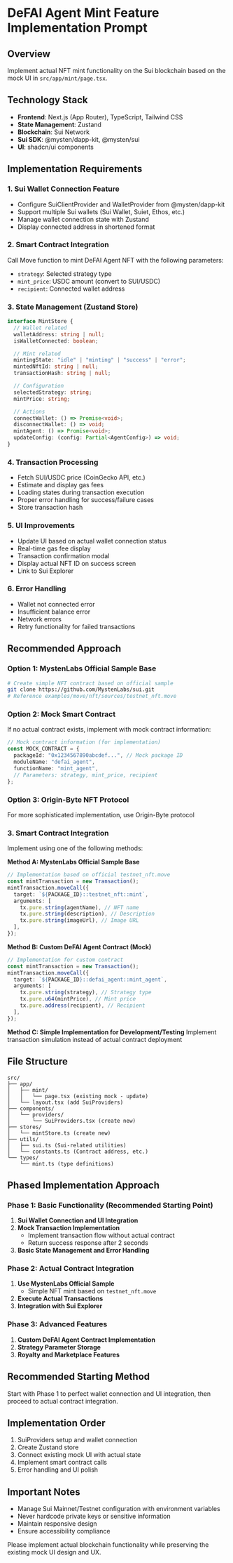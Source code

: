 # DeFAI Agent Mint Feature Implementation Prompt

## Overview

Implement actual NFT mint functionality on the Sui blockchain based on the mock UI in `src/app/mint/page.tsx`.

## Technology Stack

- **Frontend**: Next.js (App Router), TypeScript, Tailwind CSS
- **State Management**: Zustand
- **Blockchain**: Sui Network
- **Sui SDK**: @mysten/dapp-kit, @mysten/sui
- **UI**: shadcn/ui components

## Implementation Requirements

### 1. Sui Wallet Connection Feature

- Configure SuiClientProvider and WalletProvider from @mysten/dapp-kit
- Support multiple Sui wallets (Sui Wallet, Suiet, Ethos, etc.)
- Manage wallet connection state with Zustand
- Display connected address in shortened format

### 2. Smart Contract Integration

Call Move function to mint DeFAI Agent NFT with the following parameters:

- `strategy`: Selected strategy type
- `mint_price`: USDC amount (convert to SUI/USDC)
- `recipient`: Connected wallet address

### 3. State Management (Zustand Store)

```typescript
interface MintStore {
  // Wallet related
  walletAddress: string | null;
  isWalletConnected: boolean;

  // Mint related
  mintingState: "idle" | "minting" | "success" | "error";
  mintedNftId: string | null;
  transactionHash: string | null;

  // Configuration
  selectedStrategy: string;
  mintPrice: string;

  // Actions
  connectWallet: () => Promise<void>;
  disconnectWallet: () => void;
  mintAgent: () => Promise<void>;
  updateConfig: (config: Partial<AgentConfig>) => void;
}
```

### 4. Transaction Processing

- Fetch SUI/USDC price (CoinGecko API, etc.)
- Estimate and display gas fees
- Loading states during transaction execution
- Proper error handling for success/failure cases
- Store transaction hash

### 5. UI Improvements

- Update UI based on actual wallet connection status
- Real-time gas fee display
- Transaction confirmation modal
- Display actual NFT ID on success screen
- Link to Sui Explorer

### 6. Error Handling

- Wallet not connected error
- Insufficient balance error
- Network errors
- Retry functionality for failed transactions

## Recommended Approach

### Option 1: MystenLabs Official Sample Base

```bash
# Create simple NFT contract based on official sample
git clone https://github.com/MystenLabs/sui.git
# Reference examples/move/nft/sources/testnet_nft.move
```

### Option 2: Mock Smart Contract

If no actual contract exists, implement with mock contract information:

```typescript
// Mock contract information (for implementation)
const MOCK_CONTRACT = {
  packageId: "0x1234567890abcdef...", // Mock package ID
  moduleName: "defai_agent",
  functionName: "mint_agent",
  // Parameters: strategy, mint_price, recipient
};
```

### Option 3: Origin-Byte NFT Protocol

For more sophisticated implementation, use Origin-Byte protocol

### 3. Smart Contract Integration

Implement using one of the following methods:

**Method A: MystenLabs Official Sample Base**

```typescript
// Implementation based on official testnet_nft.move
const mintTransaction = new Transaction();
mintTransaction.moveCall({
  target: `${PACKAGE_ID}::testnet_nft::mint`,
  arguments: [
    tx.pure.string(agentName), // NFT name
    tx.pure.string(description), // Description
    tx.pure.string(imageUrl), // Image URL
  ],
});
```

**Method B: Custom DeFAI Agent Contract (Mock)**

```typescript
// Implementation for custom contract
const mintTransaction = new Transaction();
mintTransaction.moveCall({
  target: `${PACKAGE_ID}::defai_agent::mint_agent`,
  arguments: [
    tx.pure.string(strategy), // Strategy type
    tx.pure.u64(mintPrice), // Mint price
    tx.pure.address(recipient), // Recipient
  ],
});
```

**Method C: Simple Implementation for Development/Testing**
Implement transaction simulation instead of actual contract deployment

## File Structure

```
src/
├── app/
│   ├── mint/
│   │   └── page.tsx (existing mock - update)
│   └── layout.tsx (add SuiProviders)
├── components/
│   └── providers/
│       └── SuiProviders.tsx (create new)
├── stores/
│   └── mintStore.ts (create new)
├── utils/
│   ├── sui.ts (Sui-related utilities)
│   └── constants.ts (Contract address, etc.)
└── types/
    └── mint.ts (type definitions)
```

## Phased Implementation Approach

### Phase 1: Basic Functionality (Recommended Starting Point)

1. **Sui Wallet Connection and UI Integration**
2. **Mock Transaction Implementation**
   - Implement transaction flow without actual contract
   - Return success response after 2 seconds
3. **Basic State Management and Error Handling**

### Phase 2: Actual Contract Integration

1. **Use MystenLabs Official Sample**
   - Simple NFT mint based on `testnet_nft.move`
2. **Execute Actual Transactions**
3. **Integration with Sui Explorer**

### Phase 3: Advanced Features

1. **Custom DeFAI Agent Contract Implementation**
2. **Strategy Parameter Storage**
3. **Royalty and Marketplace Features**

## Recommended Starting Method

Start with Phase 1 to perfect wallet connection and UI integration, then proceed to actual contract integration.

## Implementation Order

1. SuiProviders setup and wallet connection
2. Create Zustand store
3. Connect existing mock UI with actual state
4. Implement smart contract calls
5. Error handling and UI polish

## Important Notes

- Manage Sui Mainnet/Testnet configuration with environment variables
- Never hardcode private keys or sensitive information
- Maintain responsive design
- Ensure accessibility compliance

Please implement actual blockchain functionality while preserving the existing mock UI design and UX.
